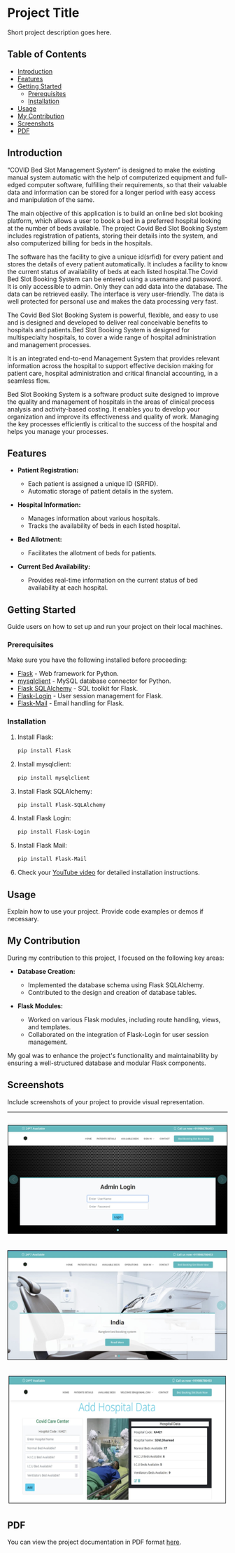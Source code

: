 # Project Title

Short project description goes here.

## Table of Contents

- [Introduction](#introduction)
- [Features](#features)
- [Getting Started](#getting-started)
  - [Prerequisites](#prerequisites)
  - [Installation](#installation)
- [Usage](#usage)
- [My Contribution](#my-contribution)
- [Screenshots](#screenshots)
- [PDF](#scrollable-pdf)

## Introduction

“COVID Bed Slot Management System” is designed to make the existing manual system automatic with the help of computerized equipment and full-edged computer software, fulfilling their requirements, so that their valuable data and information can be stored for a longer period with easy access and manipulation of the same.

The main objective of this application is to build an online bed slot booking platform, which allows a user to book a bed in a preferred hospital looking at the number of beds available.
The project Covid Bed Slot Booking System includes registration of patients, storing their details into the system, and also computerized billing for beds in the hospitals. 

The software has the facility to give a unique id(srfid) for every patient and stores the details of every patient automatically. It includes a facility to know the current status of availability of beds at each listed hospital.The Covid Bed Slot Booking System can be entered using a username and password. It is only accessible to admin. Only they can add data into the database. The data can be retrieved easily. The interface is very user-friendly. The data is well protected for personal use and makes the data processing very fast.

The Covid Bed Slot Booking System is powerful, flexible, and easy to use and is designed and developed to deliver real conceivable benefits to hospitals and patients.Bed Slot Booking System is designed for multispecialty hospitals, to cover a wide range of hospital administration and management processes. 

It is an integrated end-to-end Management System that provides relevant information across the hospital to support effective decision making for patient care, hospital administration and critical financial accounting, in a seamless flow.

Bed Slot Booking System is a software product suite designed to improve the quality and management of hospitals in the areas of clinical process analysis and activity-based costing. It enables you to develop your organization and improve its effectiveness and quality of work. Managing the key processes efficiently is critical to the success of the hospital and helps you manage your processes.

## Features
- **Patient Registration:**
  - Each patient is assigned a unique ID (SRFID).
  - Automatic storage of patient details in the system.

- **Hospital Information:**
  - Manages information about various hospitals.
  - Tracks the availability of beds in each listed hospital.

- **Bed Allotment:**
  - Facilitates the allotment of beds for patients.

- **Current Bed Availability:**
  - Provides real-time information on the current status of bed availability at each hospital.


## Getting Started

Guide users on how to set up and run your project on their local machines.

### Prerequisites

Make sure you have the following installed before proceeding:

- [Flask](https://flask.palletsprojects.com/en/2.0.x/) - Web framework for Python.
- [mysqlclient](https://pypi.org/project/mysqlclient/) - MySQL database connector for Python.
- [Flask SQLAlchemy](https://flask-sqlalchemy.palletsprojects.com/en/3.x/) - SQL toolkit for Flask.
- [Flask-Login](https://flask-login.readthedocs.io/en/latest/) - User session management for Flask.
- [Flask-Mail](https://pythonhosted.org/Flask-Mail/) - Email handling for Flask.

### Installation

1. Install Flask:

    ```bash
    pip install Flask
    ```

2. Install mysqlclient:

    ```bash
    pip install mysqlclient
    ```

3. Install Flask SQLAlchemy:

    ```bash
    pip install Flask-SQLAlchemy
    ```

4. Install Flask Login:

    ```bash
    pip install Flask-Login
    ```

5. Install Flask Mail:

    ```bash
    pip install Flask-Mail
    ```

6. Check your [YouTube video](#) for detailed installation instructions. 

## Usage

Explain how to use your project. Provide code examples or demos if necessary.

## My Contribution

During my contribution to this project, I focused on the following key areas:

- **Database Creation:**
  - Implemented the database schema using Flask SQLAlchemy.
  - Contributed to the design and creation of database tables.

- **Flask Modules:**
  - Worked on various Flask modules, including route handling, views, and templates.
  - Collaborated on the integration of Flask-Login for user session management.

My goal was to enhance the project's functionality and maintainability by ensuring a well-structured database and modular Flask components.

## Screenshots

Include screenshots of your project to provide visual representation.

----------------------------------------------------------------------------
![Screenshot 2](https://github.com/kartikhegadi/DBMS-project/blob/main/images/img1.png)
----------------------------------------------------------------------------
![Screenshot 1](https://github.com/kartikhegadi/DBMS-project/blob/main/images/img2.png)
----------------------------------------------------------------------------
![Screenshot 1](https://github.com/kartikhegadi/DBMS-project/blob/main/images/img3.png)
----------------------------------------------------------------------------

## PDF

You can view the project documentation in PDF format [here](https://github.com/kartikhegadi/DBMS-project/blob/main/report/Final_review.pdf).
